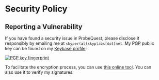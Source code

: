 # Security Policy

## Reporting a Vulnerability

If you have found a security issue in ProbeQuest, please disclose it responsibly by emailing me at `skyper(at)skyplabs[dot]net`. My PGP public key can be found on my [Keybase profile][skyplabs-keybase]:

[![PGP key fingerprint][pgp-key-badge]][pgp-key]

To facilitate the encryption process, you can use [this online tool][keybase-encrypt]. You can also use it to verify my signatures.

 [keybase-encrypt]: https://keybase.io/encrypt#skyplabs
 [pgp-key]: https://keybase.io/skyplabs/pgp_keys.asc
 [pgp-key-badge]: https://img.shields.io/keybase/pgp/skyplabs.svg
 [skyplabs-keybase]: https://keybase.io/skyplabs
